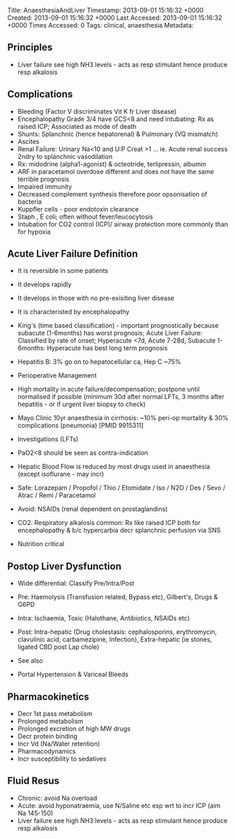 Title: AnaesthesiaAndLiver
Timestamp: 2013-09-01 15:16:32 +0000
Created: 2013-09-01 15:16:32 +0000
Last Accessed: 2013-09-01 15:16:32 +0000
Times Accessed: 0
Tags: clinical, anaesthesia
Metadata: 

## Principles

- Liver failure see high NH3 levels - acts as resp stimulant hence produce resp alkalosis

## Complications

- Bleeding (Factor V discriminates Vit K fr Liver disease)
- Encephalopathy Grade 3/4 have GCS<8 and need intubating: Rx as raised ICP; Associated as mode of death
- Shunts: Splanchnic (hence hepatorenal) & Pulmonary (VQ mismatch)
- Ascites
- Renal Failure: Urinary Na<10 and U:P Creat >1 ... ie. Acute renal success 2ndry to splanchnic vasodilation
- Rx: midodrine (alpha1-agonist) & octeotride, terlipressin, albumin
- ARF in paracetamol overdose different and does not have the same terrible prognosis
- Impaired immunity
- Decreased complement synthesis therefore poor opsonisation of bacteria
- Kuppfler cells - poor endotoxin clearance
- Staph , E coli; often without fever/leucocytosis
- Intubation for CO2 control (ICP)/ airway protection more commonly than for hypoxia

## Acute Liver Failure Definition
- It is reversible in some patients
- It develops rapidly
- It develops in those with no pre-exisiting liver disease
- It is characteristed by encephalopathy

- King's (time based classification) - important prognostically because subacute (1-6months) has worst prognosis; Acute Liver Failure: Classified by rate of onset; Hyperacute <7d, Acute 7-28d, Subacute 1-6months: Hyperacute has best long term prognosis
- Hepatitis B: 3% go on to hepatocellular ca, Hep C ~75%
- Perioperative Management
- High mortality in acute failure/decompensation; postpone until normalised if possible (minimum 30d after normal LFTs, 3 months after hepatitis - or if urgent liver biopsy to check)
- Mayo Clinic 10yr anaesthesia in cirrhosis: ~10% peri-op mortality & 30% complications (pneumonia) [PMID 9915311]
- Investigations (LFTs)
- PaO2<8 should be seen as contra-indication
- Hepatic Blood Flow is reduced by most drugs used in anaesthesia (except isoflurane - may incr)
- Safe: Lorazepam / Propofol / Thio / Etomidate / Iso / N2O / Des / Sevo / Atrac / Remi / Paracetamol
- Avoid: NSAIDs (renal dependent on prostaglandins)
- CO2: Respiratory alkalosis common: Rx like raised ICP both for encephalopathy & b/c hypercarbia decr splanchnic perfusion via SNS
- Nutrition critical


## Postop Liver Dysfunction

- Wide differential: Classify Pre/Intra/Post
- Pre: Haemolysis (Transfusion related, Bypass etc), Gilbert's, Drugs & G6PD
- Intra: Ischaemia, Toxic (Halothane, Antibiotics, NSAIDs etc)
- Post: Intra-hepatic (Drug cholestasis: cephalosporins, erythromycin, clavulinic acid, carbamezipine, Infection), Extra-hepatic (ie stones, ligated CBD post Lap chole)

- See also
- Portal Hypertension & Variceal Bleeds


## Pharmacokinetics

- Decr 1st pass metabolism
- Prolonged metabolism
- Prolonged excretion of high MW drugs
- Decr protein binding
- Incr Vd (Na/Water retention)
- Pharmacodynamics
- Incr susceptibility to sedatives

## Fluid Resus

- Chronic: avoid Na overload
- Acute: avoid hyponatraemia, use N/Saline etc esp wrt to incr ICP (aim Na 145-150)
- Liver failure see high NH3 levels - acts as resp stimulant hence produce resp alkalosis

